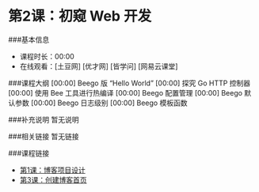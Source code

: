 第2课：初窥 Web 开发
==========================

###基本信息
- 课程时长：00:00
- 在线观看：[土豆网] [优才网] [皆学问] [网易云课堂]

###课程大纲
	[00:00] Beego 版 “Hello World”
	[00:00] 探究 Go HTTP 控制器
	[00:00] 使用 Bee 工具进行热编译
	[00:00] Beego 配置管理
	[00:00] Beego 默认参数
	[00:00] Beego 日志级别
	[00:00] Beego 模板函数
	
###补充说明
暂无说明

###相关链接
暂无链接

###课程链接
- [第1课：博客项目设计](../lecture1/lecture1.md)
- [第3课：创建博客首页](../lecture3/lecture3.md)